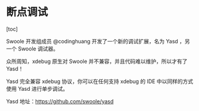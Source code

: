# 断点调试

[toc]

Swoole 开发组成员 @codinghuang 开发了一个新的调试扩展，名为 Yasd ，另一个 Swoole 调试器。

众所周知，xdebug 原生对 Swoole 并不兼容，并且代码难以维护，所以才有了 Yasd！

Yasd 完全兼容 xdebug 协议，你可以在任何支持 xdebug 的 IDE 中以同样的方式使用 Yasd 进行单步调试。

Yasd 地址：<https://github.com/swoole/yasd>
